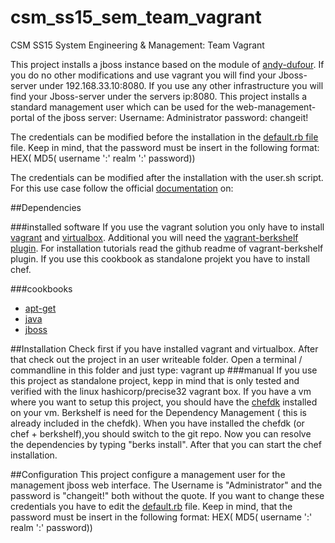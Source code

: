 # csm_ss15_sem_team_vagrant
CSM SS15 System Engineering &amp; Management: Team Vagrant

This project installs a jboss instance based on the module of [andy-dufour](https://supermarket.chef.io/cookbooks/jboss7).
If you do no other modifications and use vagrant you will find your Jboss-server under 192.168.33.10:8080.
If you use any other infrastructure you will find your Jboss-server under the servers ip:8080.
This project installs a standard management user which can be used for the web-management-portal of the jboss server:
Username: Administrator
password: changeit!

The credentials can be modified before the installation in the 
[default.rb file](/attributes/default.rb) file.
Keep in  mind, that the password must be insert in the following format:
HEX( MD5( username ':' realm ':' password))

The credentials can be modified after the installation with the user.sh script. For this use case follow the official [documentation](https://docs.jboss.org/author/display/AS71/add-user+utility) on:

##Dependencies

###installed software
If you use the vagrant solution you only have to install [vagrant](https://www.vagrantup.com/) and [virtualbox](https://www.virtualbox.org/). Additional you will need the [vagrant-berkshelf plugin](https://github.com/berkshelf/vagrant-berkshelf). For installation tutorials read the github readme of vagrant-berkshelf plugin.
If you use this cookbook as standalone projekt you have to install chef.

###cookbooks
* [apt-get](https://supermarket.chef.io/cookbooks/apt)
* [java](https://supermarket.chef.io/cookbooks/java)
* [jboss](https://supermarket.chef.io/cookbooks/jboss7)


##Installation
Check first if you have installed vagrant and virtualbox.  After that check out the project in an user writeable folder.
Open a terminal / commandline in this folder and just type: vagrant up
###manual
If you use this project as standalone project, kepp in mind that is only tested and verified with the linux hashicorp/precise32 vagrant box. If you have a vm where you want to setup this project, you should have the [chefdk](https://downloads.chef.io/chef-dk/) installed on your vm. Berkshelf is need for the Dependency Management ( this is already included in the chefdk). When you have installed the chefdk (or chef + berkshelf),you should switch to the git repo. Now you can resolve the dependencies by typing "berks install". After that you can start the chef installation.

##Configuration
This project configure a management user for the management jboss web interface. The Username is "Administrator" and the password is "changeit!" both without the quote. If you want to change these credentials you have to edit the [default.rb](/attributes/default.rb) file. 
Keep in  mind, that the password must be insert in the following format:
HEX( MD5( username ':' realm ':' password))
